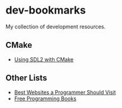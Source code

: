 # dev-bookmarks
My collection of development resources.

## CMake
* [Using SDL2 with CMake](https://trenki2.github.io/blog/2017/06/02/using-sdl2-with-cmake/)

## Other Lists
* [Best Websites a Programmer Should Visit](https://github.com/sdmg15/Best-websites-a-programmer-should-visit)
* [Free Programming Books](https://github.com/EbookFoundation/free-programming-books)
